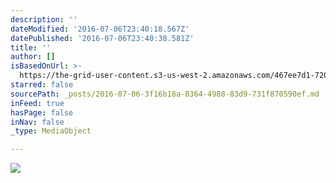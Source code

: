 ```yaml
---
description: ''
dateModified: '2016-07-06T23:40:18.567Z'
datePublished: '2016-07-06T23:40:38.581Z'
title: ''
author: []
isBasedOnUrl: >-
  https://the-grid-user-content.s3-us-west-2.amazonaws.com/467ee7d1-7209-499c-83e7-39966a7e98aa.jpg
starred: false
sourcePath: _posts/2016-07-06-3f16b18a-8364-4988-83d9-731f870590ef.md
inFeed: true
hasPage: false
inNav: false
_type: MediaObject

---
```

![](https://the-grid-user-content.s3-us-west-2.amazonaws.com/467ee7d1-7209-499c-83e7-39966a7e98aa.jpg)